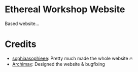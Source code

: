 # Ethereal Workshop Website
Based website...

# Credits
- [sophiaasophieee](https://github.com/sophiaasophieee): Pretty much made the whole website :fire:
- [Archimax](https://github.com/EnterTheVoid-x86): Designed the website & bugfixing